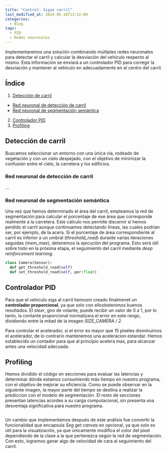 ```yaml
---
title: "Control: Sigue carril"
last_modified_at: 2024-05-16T13:52:00
categories:
  - Blog
tags:
  - PID
  - Redes neuronales
---
```


Implementaremos una solución combinando múltiples redes neuronales para detectar el carril y calcular la desviación del vehículo respecto al mismo. Esta información se enviará a un controlador PID para corregir la desviación y mantener al vehículo en adecuadamente en el centro del carril.

## Índice
1. [Detección de carril](#detección-de-carril)
  - [Red neuronal de detección de carril](#red-neuronal-de-detección-de-carril)
  - [Red neuronal de segmentación semántica](#red-neuronal-de-segmentación-semántica)
2. [Controlador PID](#controlador-pid)
3. [Profiling](#profiling)

## Detección de carril

Buscamos seleccionar un entorno con una única vía, rodeado de vegetación y con un cielo despejado, con el objetivo de minimizar la confusión entre el cielo, la carretera y los edificios.

### Red neuronal de detección de carril
...

### Red neuronal de segmentación semántica
Una vez que hemos determinado el área del carril, empleamos la red de segmentación para calcular el porcentaje de ese área que corresponde realmente a la carretera. Este cálculo nos permite discernir si hemos perdido el carril aunque continuamos detectando líneas, las cuales podrían ser, por ejemplo, de la acera. Si el porcentaje de área correspondiente al carril es inferior a un umbral (*threshold_road*) durante varias iteraciones seguidas (*mem_max*), detenemos la ejecución del programa. Esto será útil sobre todo en la próxima etapa, el seguimiento del carril mediante *deep reinforcement learning*.
```python
class Camera(Sensor):      
  def get_threshold_road(self)
  def set_threshold_road(self, per:float)
```

## Controlador PID

Para que el vehiculo siga al carril hemosm creado finalmenet un **controlador proporcional**, ya que solo con elloobstenimos buenos resultados. El *steer*, giro de volante, puede recibir un valor de 0 a 1, por lo tanto, la contante proporcional normalizara el error en este rango, dividiendo entre la mitad de la imagen *SIZE_CAMERA / 2*. 

Para controlar el acelerador, si el error es mayor que 15 pixeles disminuimos el acelerador, de lo contrario mantenemos una aceleracion estandar. Hemos establecido un contador para que al principio acelera mas, para alcanzar antes una velocidad adecuada.

## Profiling

Hemos dividido el código en secciones para evaluar las latencias y determinar dónde estamos consumiendo más tiempo en nuestro programa, con el objetivo de mejorar su eficiencia. Como se puede observar en la siguiente imagen, la mayor parte del tiempo se destina a realizar la prediccion con el modelo de segmentación. El resto de secciones presentan latencias acordes a su carga computacional, sin presenta una desventaja significativa para nuestro programa.
<figure class="align-center" style="max-width: 100%">
  <img src="{{ site.url }}{{ site.baseurl }}/images/control/profiling.png" alt="">
</figure>

Un cambio que implementamos después de este análisis fue convertir la funcionalidad que encapsula *Seg get canvas* en opcional, ya que solo es útil para la visualización, ya que únicamente modifica el color del píxel dependiendo de la clase a la que pertenezca según la red de segmentación. Con esto, logramos ganar algo de velocidad de cara al seguimiento del carril.